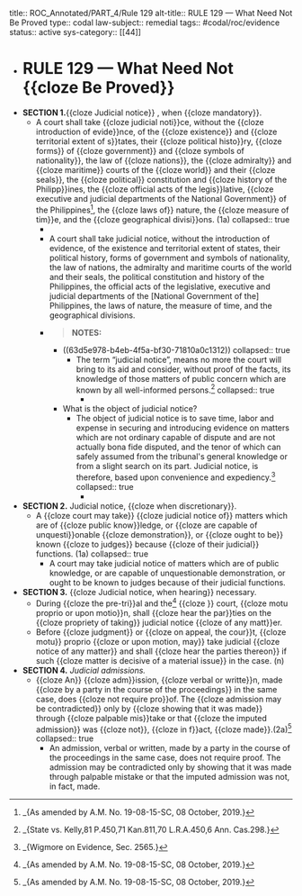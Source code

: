 title:: ROC_Annotated/PART_4/Rule 129
alt-title:: RULE 129 — What Need Not Be Proved
type:: codal
law-subject:: remedial
tags:: #codal/roc/evidence
status:: active
sys-category:: [[44]]

- # RULE 129 — What Need Not {{cloze Be Proved}}
- **SECTION 1.**{{cloze Judicial notice}} , when {{cloze mandatory}}.
	- A court shall take {{cloze judicial noti}}ce, without the {{cloze introduction of evide}}nce, of the {{cloze existence}} and {{cloze territorial extent of s}}tates, their {{cloze political histo}}ry, {{cloze forms}} of {{cloze government}} and {{cloze symbols of nationality}}, the law of {{cloze nations}}, the {{cloze admiralty}} and {{cloze maritime}} courts of the {{cloze world}} and their {{cloze seals}}, the {{cloze political}} constitution and {{cloze history of the Philipp}}ines, the {{cloze official acts of the legis}}lative, {{cloze executive and judicial departments of the National Government}} of the Philippines[^1], the {{cloze laws of}} nature, the {{cloze measure of tim}}e, and the {{cloze geographical divisi}}ons. (1a)
	  collapsed:: true
		- [^1]: _{As amended by A.M. No. 19-08-15-SC, 08 October, 2019.}
		- A court shall take judicial notice, without the introduction of evidence, of the existence and territorial extent of states, their political history, forms of government and symbols of nationality, the law of nations, the admiralty and maritime courts of the world and their seals, the political constitution and history of the Philippines, the official acts of the legislative, executive and judicial departments of the [National Government of the] Philippines, the laws of nature, the measure of time, and the geographical divisions.
		- > **NOTES:**
			- ((63d5e978-b4eb-4f5a-bf30-71810a0c1312))
			  collapsed:: true
				- The term “judicial notice”, means no more the court will bring to its aid and consider, without proof of the facts, its knowledge of those matters of public concern which are known by all well-informed persons.[^q1]
				  collapsed:: true
					- [^q1]: _{State vs. Kelly,81 P.450,71 Kan.811,70 L.R.A.450,6 Ann. Cas.298.}
			- What is the object of judicial notice?
				- The object of judicial notice is to save time, labor and expense in securing and introducing evidence on matters which are not ordinary capable of dispute and are not actually bona fide disputed, and the tenor of which can safely assumed from the tribunal's general knowledge or from a slight search on its part. Judicial notice, is therefore, based upon convenience and expediency.[^q2]
				  collapsed:: true
					- [^q2]: _{Wigmore on Evidence, Sec. 2565.}
- **SECTION 2.** Judicial notice, {{cloze when discretionary}}.
	- A {{cloze court may take}} {{cloze judicial notice of}} matters which are of {{cloze public know}}ledge, or {{cloze are capable of unquesti}}onable {{cloze demonstration}}, or {{cloze ought to be}} known {{cloze to judges}} because {{cloze of their judicial}} functions. (1a)
	  collapsed:: true
		- A court may take judicial notice of matters which are of public knowledge, or are capable of unquestionable demonstration, or ought to be known to judges because of their judicial functions.
- **SECTION 3.** {{cloze Judicial notice, when hearing}} necessary.
	- During {{cloze the pre-tri}}al  and the[^1] {{cloze }} court, {{cloze motu proprio or upon motio}}n, shall {{cloze hear the par}}ties on the {{cloze propriety of taking}} judicial notice {{cloze of any matt}}er.
	- Before {{cloze judgment}} or {{cloze on appeal, the cour}}t, {{cloze motu}} proprio {{cloze or upon motion, may}} take judicial {{cloze notice of any matter}} and shall {{cloze hear the parties thereon}} if such {{cloze matter is decisive of a material issue}} in the case. (n)
- **SECTION 4.** *Judicial admissions.*
	- {{cloze An}} {{cloze adm}}ission, {{cloze verbal or writte}}n, made {{cloze by a party in the course of the proceedings}} in the same case, does {{cloze not require pro}}of. The {{cloze admission may be contradicted}} only by {{cloze showing that it was made}} through {{cloze palpable mis}}take or that {{cloze the imputed admission}} was {{cloze not}}, {{cloze in f}}act, {{cloze made}}.(2a)[^1]
	  collapsed:: true
		- An admission, verbal or written, made by a party in the course of the proceedings in the same case, does not require proof. The admission may be contradicted only by showing that it was made through palpable mistake or that the imputed admission was not, in fact, made.